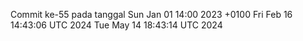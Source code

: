 Commit ke-55 pada tanggal Sun Jan 01 14:00 2023 +0100
Fri Feb 16 14:43:06 UTC 2024
Tue May 14 18:43:14 UTC 2024
